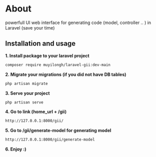 # About

powerfull UI web interface for generating code (model, controller .. ) in Laravel (save your time)

## Installation and usage

**1. Install package to your laravel project**

```bash
composer require muyilongh/laravel-gii:dev-main
```

**2. Migrate your migrations (if you did not have DB tables)**

```bash
php artisan migrate
```

**3. Serve your project**

```bash
php artisan serve
```

**4. Go to link (home_url + /gii)**

```bash
http://127.0.0.1:8000/gii/
```

**5. Go to /gii/generate-model for generating model**

```bash
http://127.0.0.1:8000/gii/generate-model
```

**6. Enjoy :)**
